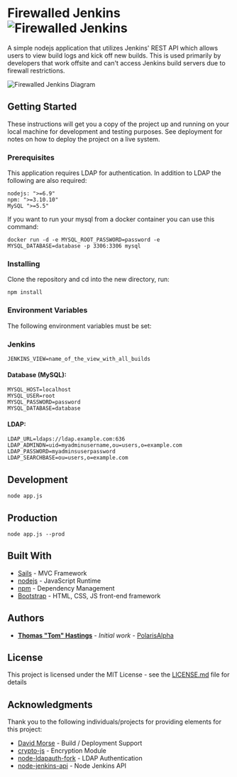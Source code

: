 # Firewalled Jenkins ![Firewalled Jenkins](https://image.ibb.co/dDKyov/firewall_jenkins.jpg)
A simple nodejs application that utilizes Jenkins' REST API which allows users to view build logs and kick off new builds. This is used primarily by developers that work offsite and can't access Jenkins build servers due to firewall restrictions.

![Firewalled Jenkins Diagram](https://image.ibb.co/cdtJAa/firewalled_jenkins_diagram.png)

## Getting Started

These instructions will get you a copy of the project up and running on your local machine for development and testing purposes. See deployment for notes on how to deploy the project on a live system.

### Prerequisites

This application requires LDAP for authentication. In addition to LDAP the following are also required:

```
nodejs: ">=6.9"
npm: ">=3.10.10"
MySQL ">=5.5"
```
If you want to run your mysql from a docker container you can use this command:

    docker run -d -e MYSQL_ROOT_PASSWORD=password -e MYSQL_DATABASE=database -p 3306:3306 mysql

### Installing

Clone the repository and cd into the new directory, run:

```
npm install
```

### Environment Variables
The following environment variables must be set:

### Jenkins

    JENKINS_VIEW=name_of_the_view_with_all_builds

#### Database (MySQL):

    MYSQL_HOST=localhost
    MYSQL_USER=root
    MYSQL_PASSWORD=password
    MYSQL_DATABASE=database

#### LDAP:

    LDAP_URL=ldaps://ldap.example.com:636
    LDAP_ADMINDN=uid=myadminusername,ou=users,o=example.com
    LDAP_PASSWORD=myadminsuserpassword
    LDAP_SEARCHBASE=ou=users,o=example.com

## Development

```
node app.js
```

## Production

```
node app.js --prod
```

## Built With

* [Sails](http://sailsjs.com/) - MVC Framework
* [nodejs](https://nodejs.org/en/) - JavaScript Runtime
* [npm](https://www.npmjs.com/) - Dependency Management
* [Bootstrap](http://getbootstrap.com/) - HTML, CSS, JS front-end framework

## Authors

* **[Thomas "Tom" Hastings](https://github.com/lifespent)** - *Initial work* - [PolarisAlpha](https://github.com/PolarisAlpha)

## License

This project is licensed under the MIT License - see the [LICENSE.md](LICENSE.md) file for details

## Acknowledgments
Thank you to the following individuals/projects for providing elements for this project:
* [David Morse](https://github.com/dsmorse) - Build / Deployment Support
* [crypto-js](https://github.com/brix/crypto-js) - Encryption Module
* [node-ldapauth-fork](https://github.com/vesse/node-ldapauth-fork) - LDAP Authentication
* [node-jenkins-api](https://github.com/jansepar/node-jenkins-api/) - Node Jenkins API
